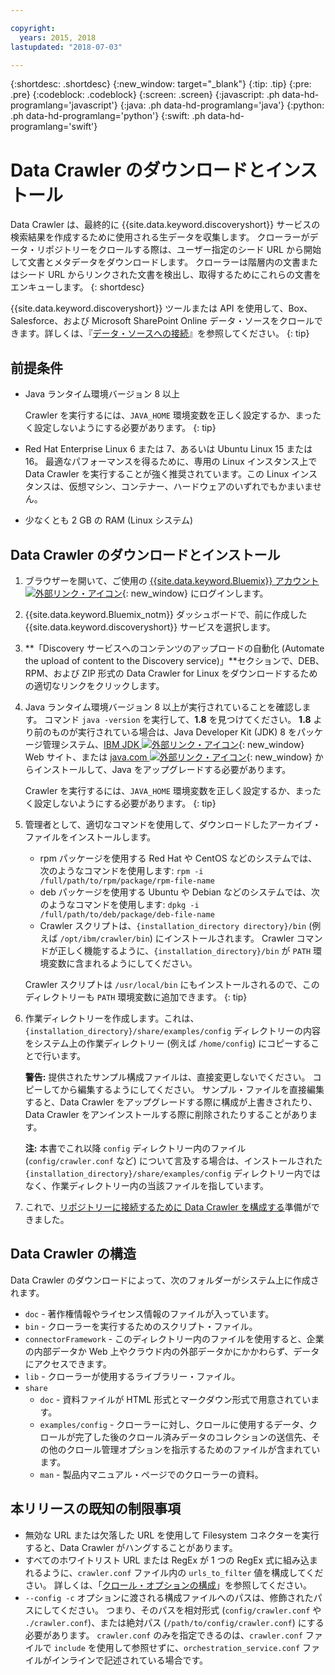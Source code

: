 ```yaml
---

copyright:
  years: 2015, 2018
lastupdated: "2018-07-03"

---
```


{:shortdesc: .shortdesc}
{:new_window: target="_blank"}
{:tip: .tip}
{:pre: .pre}
{:codeblock: .codeblock}
{:screen: .screen}
{:javascript: .ph data-hd-programlang='javascript'}
{:java: .ph data-hd-programlang='java'}
{:python: .ph data-hd-programlang='python'}
{:swift: .ph data-hd-programlang='swift'}

# Data Crawler のダウンロードとインストール

Data Crawler は、最終的に {{site.data.keyword.discoveryshort}} サービスの検索結果を作成するために使用される生データを収集します。 クローラーがデータ・リポジトリーをクロールする際は、ユーザー指定のシード URL から開始して文書とメタデータをダウンロードします。 クローラーは階層内の文書またはシード URL からリンクされた文書を検出し、取得するためにこれらの文書をエンキューします。
{: shortdesc}

{{site.data.keyword.discoveryshort}} ツールまたは API を使用して、Box、Salesforce、および Microsoft SharePoint Online データ・ソースをクロールできます。詳しくは、『[データ・ソースへの接続](/docs/services/discovery/connect.html)』を参照してください。
{: tip}

## 前提条件

-   Java ランタイム環境バージョン 8 以上

    Crawler を実行するには、`JAVA_HOME` 環境変数を正しく設定するか、まったく設定しないようにする必要があります。
    {: tip}
-   Red Hat Enterprise Linux 6 または 7、あるいは Ubuntu Linux 15 または 16。 最適なパフォーマンスを得るために、専用の Linux インスタンス上で Data Crawler を実行することが強く推奨されています。この Linux インスタンスは、仮想マシン、コンテナー、ハードウェアのいずれでもかまいません。

-   少なくとも 2 GB の RAM (Linux システム)

## Data Crawler のダウンロードとインストール

1.  ブラウザーを開いて、ご使用の [{{site.data.keyword.Bluemix}} アカウント ![外部リンク・アイコン](../../icons/launch-glyph.svg "外部リンク・アイコン")](https://console.ng.bluemix.net){: new_window} にログインします。

1.  {{site.data.keyword.Bluemix_notm}} ダッシュボードで、前に作成した {{site.data.keyword.discoveryshort}} サービスを選択します。

1.  **「Discovery サービスへのコンテンツのアップロードの自動化 (Automate the upload of content to the Discovery service)」**セクションで、DEB、RPM、および ZIP 形式の Data Crawler for Linux をダウンロードするための適切なリンクをクリックします。

1.  Java ランタイム環境バージョン 8 以上が実行されていることを確認します。 コマンド `java -version` を実行して、**1.8** を見つけてください。 **1.8** より前のものが実行されている場合は、Java Developer Kit (JDK) 8 をパッケージ管理システム、[IBM JDK ![外部リンク・アイコン](../../icons/launch-glyph.svg "外部リンク・アイコン")](https://www.ibm.com/developerworks/java/jdk/){: new_window} Web サイト、または [java.com ![外部リンク・アイコン](../../icons/launch-glyph.svg "外部リンク・アイコン")](http://www.java.com){: new_window} からインストールして、Java をアップグレードする必要があります。

    Crawler を実行するには、`JAVA_HOME` 環境変数を正しく設定するか、まったく設定しないようにする必要があります。
    {: tip}

1.  管理者として、適切なコマンドを使用して、ダウンロードしたアーカイブ・ファイルをインストールします。

    -   rpm パッケージを使用する Red Hat や CentOS などのシステムでは、次のようなコマンドを使用します: `rpm -i /full/path/to/rpm/package/rpm-file-name`
    -   deb パッケージを使用する Ubuntu や Debian などのシステムでは、次のようなコマンドを使用します: `dpkg -i /full/path/to/deb/package/deb-file-name`
    -   Crawler スクリプトは、`{installation_directory directory}/bin` (例えば `/opt/ibm/crawler/bin`) にインストールされます。 Crawler コマンドが正しく機能するように、`{installation_directory}/bin` が `PATH` 環境変数に含まれるようにしてください。

    Crawler スクリプトは `/usr/local/bin` にもインストールされるので、このディレクトリーも `PATH` 環境変数に追加できます。
    {: tip}
1.  作業ディレクトリーを作成します。これは、`{installation_directory}/share/examples/config` ディレクトリーの内容をシステム上の作業ディレクトリー (例えば `/home/config`) にコピーすることで行います。

    **警告:** 提供されたサンプル構成ファイルは、直接変更しないでください。 コピーしてから編集するようにしてください。 サンプル・ファイルを直接編集すると、Data Crawler をアップグレードする際に構成が上書きされたり、Data Crawler をアンインストールする際に削除されたりすることがあります。

    **注:** 本書でこれ以降 `config` ディレクトリー内のファイル (`config/crawler.conf` など) について言及する場合は、インストールされた `{installation_directory}/share/examples/config` ディレクトリー内ではなく、作業ディレクトリー内の当該ファイルを指しています。

1.  これで、[リポジトリーに接続するために Data Crawler を構成する](/docs/services/discovery/data-crawler-seeds.html)準備ができました。

## Data Crawler の構造

Data Crawler のダウンロードによって、次のフォルダーがシステム上に作成されます。

-   `doc` - 著作権情報やライセンス情報のファイルが入っています。
-   `bin` - クローラーを実行するためのスクリプト・ファイル。
-   `connectorFramework` - このディレクトリー内のファイルを使用すると、企業の内部データか Web 上やクラウド内の外部データかにかかわらず、データにアクセスできます。
-   `lib` - クローラーが使用するライブラリー・ファイル。
-   `share`
    -   `doc` - 資料ファイルが HTML 形式とマークダウン形式で用意されています。
    -   `examples/config` - クローラーに対し、クロールに使用するデータ、クロールが完了した後のクロール済みデータのコレクションの送信先、その他のクロール管理オプションを指示するためのファイルが含まれています。
    -   `man` - 製品内マニュアル・ページでのクローラーの資料。

## 本リリースの既知の制限事項

-   無効な URL または欠落した URL を使用して Filesystem コネクターを実行すると、Data Crawler がハングすることがあります。
-   すべてのホワイトリスト URL または RegEx が 1 つの RegEx 式に組み込まれるように、`crawler.conf` ファイル内の `urls_to_filter` 値を構成してください。 詳しくは、「[クロール・オプションの構成](/docs/services/discovery/data-crawler-discovery.html#configuring-crawl-options)」を参照してください。
-   `--config -c` オプションに渡される構成ファイルへのパスは、修飾されたパスにしてください。 つまり、そのパスを相対形式 (`config/crawler.conf` や `./crawler.conf`)、または絶対パス (`/path/to/config/crawler.conf`) にする必要があります。 `crawler.conf` のみを指定できるのは、`crawler.conf` ファイルで `include` を使用して参照せずに、`orchestration_service.conf` ファイルがインラインで記述されている場合です。
